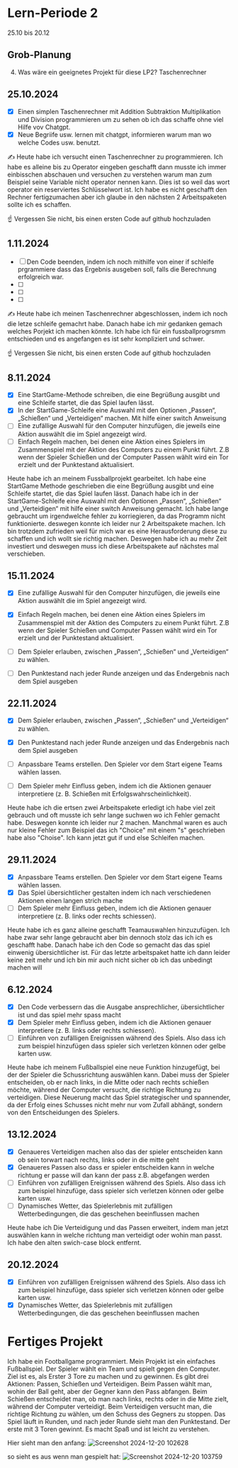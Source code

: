 
# Lern-Periode 2

25.10 bis 20.12

## Grob-Planung
4. Was wäre ein geeignetes Projekt für diese LP2? Taschenrechner

## 25.10.2024

- [x] Einen simplen Taschenrechner mit Addition Subtraktion Multiplikation und Division programmieren um zu sehen ob ich das schaffe ohne viel Hilfe vov Chatgpt.
- [x] Neue Begriife usw. lernen mit chatgpt, informieren warum man wo welche Codes usw. benutzt.

✍️ Heute habe ich versucht einen Taschenrechner zu programmieren. Ich habe es alleine bis zu Operator eingeben geschafft dann musste ich immer einbisschen abschauen und versuchen zu verstehen warum man zum Beispiel seine Variable nicht operator nennen kann. Dies ist so weil das wort operator ein reserviertes Schlüsselwort ist. Ich habe es nicht geschafft den Rechner fertigzumachen aber ich glaube in den nächsten 2 Arbeitspaketen sollte ich es schaffen.


☝️ Vergessen Sie nicht, bis einen ersten Code auf github hochzuladen

## 1.11.2024

- [ ] Den Code beenden, indem ich noch mithilfe von einer if schleife prgrammiere dass das Ergebnis ausgeben soll, falls die Berechnung erfolgreich war.
- [ ] 
- [ ] 
- [ ]

  
✍️ Heute habe ich meinen Taschenrechner abgeschlossen, indem ich noch die letze schleife gemachrt habe. Danach habe ich mir gedanken gemach welches Porjekt ich machen könnte. Ich habe ich für ein fussballprogrsmm entschieden und es angefangen es ist sehr kompliziert und schwer.

☝️ Vergessen Sie nicht, bis einen ersten Code auf github hochzuladen

## 8.11.2024

- [x] Eine StartGame-Methode schreiben, die eine Begrüßung ausgibt und eine Schleife startet, die das Spiel laufen lässt.
- [x] In der StartGame-Schleife eine Auswahl mit den Optionen „Passen“, „Schießen“ und „Verteidigen“ machen. Mit hilfe einer switch Anweisung
- [ ] Eine zufällige Auswahl für den Computer hinzufügen, die jeweils eine Aktion auswählt die im Spiel angezeigt wird.
- [ ] Einfach Regeln machen, bei denen eine Aktion eines Spielers im Zusammenspiel mit der Aktion des Computers zu einem Punkt führt. Z.B wenn der Spieler Schießen und der Computer Passen wählt wird ein Tor erzielt und der Punktestand aktualisiert.

Heute habe ich an meinem Fussballprojekt gearbeitet. Ich habe eine StartGame Methode geschrieben die eine Begrüßung ausgibt und eine Schleife startet, die das Spiel laufen lässt. Danach habe ich in der StartGame-Schleife eine Auswahl mit den Optionen „Passen“, „Schießen“ und „Verteidigen“ mit hilfe einer switch Anweisung gemacht. Ich habe lange gebraucht um irgendwelche fehler zu korriegieren, da das Programm nicht funktionierte. deswegen konnte ich leider nur 2 Arbeitspakete machen. Ich bin trotzdem zufrieden weil für mich war es eine Herausforderung diese zu schaffen und ich wollt sie richtig machen. Deswegen habe ich au mehr Zeit investiert und deswegen muss ich diese Arbeitspakete auf nächstes mal verschieben.

## 15.11.2024
- [x] Eine zufällige Auswahl für den Computer hinzufügen, die jeweils eine Aktion auswählt die im Spiel angezeigt wird.
- [x] Einfach Regeln machen, bei denen eine Aktion eines Spielers im Zusammenspiel mit der Aktion des Computers zu einem Punkt führt. Z.B wenn der Spieler Schießen und Computer Passen wählt wird ein Tor erzielt und der Punktestand aktualisiert.
- [ ] Dem Spieler erlauben, zwischen „Passen“, „Schießen“ und „Verteidigen“ zu wählen.
- [ ] Den Punktestand nach jeder Runde anzeigen und das Endergebnis nach dem Spiel ausgeben




## 22.11.2024
- [x] Dem Spieler erlauben, zwischen „Passen“, „Schießen“ und „Verteidigen“ zu wählen.
- [x] Den Punktestand nach jeder Runde anzeigen und das Endergebnis nach dem Spiel ausgeben
- [ ] Anpassbare Teams erstellen. Den Spieler vor dem Start eigene Teams wählen lassen.
- [ ] Dem Spieler mehr Einfluss geben, indem ich die Aktionen genauer interpretiere (z. B. Schießen mit Erfolgswahrscheinlichkeit).


Heute habe ich die ertsen zwei Arbeitspakete erledigt ich habe viel zeit gebrauch und oft musste ich sehr lange suchwen wo ich Fehler gemacht habe. Deswegen konnte ich leider nur 2 machen. Manchmal waren es auch nur kleine Fehler zum Beispiel das ich "Choice" mit einem "s" geschrieben habe also "Choise". Ich kann jetzt gut if und else Schleifen machen.


## 29.11.2024
- [x] Anpassbare Teams erstellen. Den Spieler vor dem Start eigene Teams wählen lassen.
- [x] Das Spiel übersichtlicher gestalten indem ich nach verschiedenen Aktionen einen langen strich mache
- [ ] Dem Spieler mehr Einfluss geben, indem ich die Aktionen genauer interpretiere (z. B. links oder rechts schiessen).

Heute habe ich es ganz alleine geschafft Teamauswahlen hinzuzufügen. Ich habe zwar sehr lange gebraucht aber bin dennoch stolz das ich ich es geschafft habe. Danach habe ich den Code so gemacht das das spiel einwenig übersichtlicher ist. Für das letzte arbeitspaket hatte ich dann leider keine zeit mehr und ich bin mir auch nicht sicher ob ich das unbedingt machen will

## 6.12.2024
- [x] Den Code verbessern das die Ausgabe ansprechlicher, übersichtlicher ist und das spiel mehr spass macht
- [x] Dem Spieler mehr Einfluss geben, indem ich die Aktionen genauer interpretiere (z. B. links oder rechts schiessen).
- [ ] Einführen von zufälligen Ereignissen während des Spiels. Also dass ich zum beispiel hinzufügen dass spieler sich verletzen können oder gelbe karten usw.

Heute habe ich meinem Fußballspiel eine neue Funktion hinzugefügt, bei der der Spieler die Schussrichtung auswählen kann. Dabei muss der Spieler entscheiden, ob er nach links, in die Mitte oder nach rechts schießen möchte, während der Computer versucht, die richtige Richtung zu verteidigen. Diese Neuerung macht das Spiel strategischer und spannender, da der Erfolg eines Schusses nicht mehr nur vom Zufall abhängt, sondern von den Entscheidungen des Spielers.

## 13.12.2024
- [x] Genaueres Verteidigen machen also das der spieler entscheiden kann ob sein torwart nach rechts, links oder in die mitte geht
- [x] Genaueres Passen also dass er spieler entscheiden kann in welche richtung er passe will dan kann der pass z.B. abgefangen werden
- [ ] Einführen von zufälligen Ereignissen während des Spiels. Also dass ich zum beispiel hinzufüge, dass spieler sich verletzen können oder gelbe karten usw.
- [ ] Dynamisches Wetter, das Spielerlebnis mit zufälligen Wetterbedingungen, die das geschehen beeinflussen machen

Heute habe ich Die Verteidigung und das Passen erweitert, indem man jetzt auswählen kann in welche richtung man verteidigt oder wohin man passt. Ich habe den alten swich-case block entfernt.

## 20.12.2024
- [x] Einführen von zufälligen Ereignissen während des Spiels. Also dass ich zum beispiel hinzufüge, dass spieler sich verletzen können oder gelbe karten usw.
- [x] Dynamisches Wetter, das Spielerlebnis mit zufälligen Wetterbedingungen, die das geschehen beeinflussen machen

# Fertiges Projekt
Ich habe ein Footballgame programmiert. Mein Projekt ist ein einfaches Fußballspiel. Der Spieler wählt ein Team und spielt gegen den Computer. Ziel ist es, als Erster 3 Tore zu machen und zu gewinnen. Es gibt drei Aktionen: Passen, Schießen und Verteidigen. Beim Passen wählt man, wohin der Ball geht, aber der Gegner kann den Pass abfangen. Beim Schießen entscheidet man, ob man nach links, rechts oder in die Mitte zielt, während der Computer verteidigt. Beim Verteidigen versucht man, die richtige Richtung zu wählen, um den Schuss des Gegners zu stoppen. Das Spiel läuft in Runden, und nach jeder Runde sieht man den Punktestand. Der erste mit 3 Toren gewinnt. Es macht Spaß und ist leicht zu verstehen.

Hier sieht man den anfang:
![Screenshot 2024-12-20 102628](https://github.com/user-attachments/assets/a40fb0d9-15ea-42b1-a883-85f60265a897)

so sieht es aus wenn man gespielt hat:
![Screenshot 2024-12-20 103759](https://github.com/user-attachments/assets/216710fb-9a48-4505-bda2-ce18bb6a232c)





